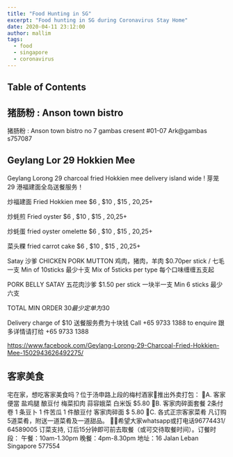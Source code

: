 ```yaml
---
title: "Food Hunting in SG"
excerpt: "Food hunting in SG during Coronavirus Stay Home"
date: 2020-04-11 23:12:00
author: mallim
tags:
  - food
  - singapore
  - coronavirus
---
```


## Table of Contents

## 猪肠粉 : Anson town bistro

猪肠粉 : Anson town bistro no 7 gambas cresent #01-07 Ark@gambas s757087

## Geylang Lor 29 Hokkien Mee

Geylang Lorong 29 charcoal fried Hokkien mee delivery island wide ! 芽茏29 港福建面全岛送餐服务！

炒福建面 Fried Hokkien mee $6 , $10 , $15 , $20 ,$25+

炒蚝煎 Fried oyster $6 , $10 , $15 , $20 ,$25+

炒蚝蛋 fried oyster omelette $6 , $10 , $15 , $20 ,$25+

菜头粿 fried carrot cake $6 , $10 , $15 , $20 ,$25+

Satay 沙爹
CHICKEN PORK MUTTON 鸡肉，猪肉，羊肉
$0.70per stick / 七毛一支
Min of 10sticks 最少十支
Mix of 5sticks per type
每个口味缠缠五支起

PORK BELLY SATAY 五花肉沙爹
$1.50 per stick
一块半一支
Min 6 sticks
最少六支

TOTAL MIN ORDER $30
最少定单为$30

Delivery charge of $10
送餐服务费为十块钱
Call +65 9733 1388 to enquire
跟多详情请打给 +65 9733 1388

https://www.facebook.com/Geylang-Lorong-29-Charcoal-Fried-Hokkien-Mee-1502943626492275/

## 客家美食

宅在家，想吃客家美食吗？位于汤申路上段的梅村酒家🌸推出外卖打包：
🔺A. 客家便當 
盐鸡腿
酿豆付
梅菜扣肉
蒜容娥菜
白米饭
$5.80
🔺B. 客家肉碎面套餐
2条付卷
1 条豆卜
1 件苦瓜
1 件酿豆付
客家肉碎面
$ 5.80
🔺C. 各式正宗客家菜肴
凡订购5道菜肴，附送一道菜肴及一道甜品。
🙏🏻希望大家whatsapp或打电话96774431/ 64589005 订菜支持, 
订后15分钟即可前去取餐（或可交待取餐时间）。订餐时段：
午餐：10am-1.30pm
晚餐：4pm-8.30pm
地址：16 Jalan Leban
Singapore 577554